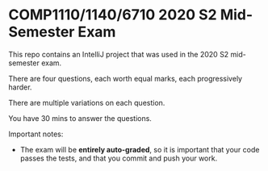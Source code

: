 # COMP1110/1140/6710 2020 S2 Mid-Semester Exam

This repo contains an IntelliJ project that was used in the 2020 S2 mid-semester exam.

There are four questions, each worth equal marks, each progressively harder.

There are multiple variations on each question.

You have 30 mins to answer the questions.

 Important notes:
 * The exam will be **entirely auto-graded**, so it is important that your code
  passes the tests, and that you commit and push your work.
